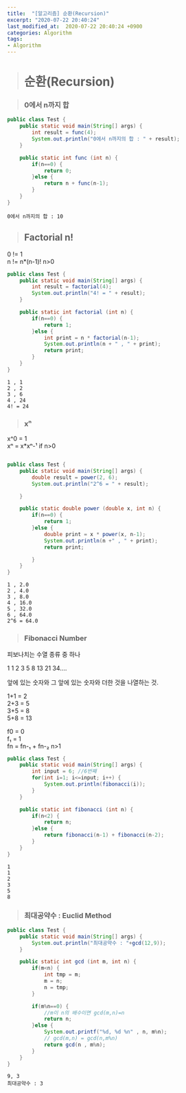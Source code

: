 ```yaml
---
title:  "[알고리즘] 순환(Recursion)"
excerpt: "2020-07-22 20:40:24"
last_modified_at:  2020-07-22 20:40:24 +0900
categories: Algorithm
tags:
- Algorithm
---
```


># 순환(Recursion)  



>### 0에서 n까지 합

```java   
public class Test {
	public static void main(String[] args) {
		int result = func(4);
		System.out.println("0에서 n까지의 합 : " + result);
	}

	public static int func (int n) {
		if(n==0) {
			return 0;
		}else {
			return n + func(n-1);
		}
	}
}
```

```
0에서 n까지의 합 : 10
```

>## Factorial n!

0 != 1  
n != n*(n-1)! n>0

```java   
public class Test {
	public static void main(String[] args) {
		int result = factorial(4);
		System.out.println("4! = " + result);
	}

	public static int factorial (int n) {
		if(n==0) {
			return 1;
		}else {
			int print = n * factorial(n-1);
			System.out.println(n + " , " + print);
			return print;
		}
	}
}
```

```
1 , 1
2 , 2
3 , 6
4 , 24
4! = 24
```

>### xⁿ

x^0 = 1  
xⁿ = x*xⁿ-¹ if n>0

```java

public class Test {
	public static void main(String[] args) {
		double result = power(2, 6);
		System.out.println("2^6 = " + result);

	}

	public static double power (double x, int n) {
		if(n==0) {
			return 1;
		}else {
			double print = x * power(x, n-1);
			System.out.println(n +" , " + print);
			return print;

		}
	}
}
```

```
1 , 2.0
2 , 4.0
3 , 8.0
4 , 16.0
5 , 32.0
6 , 64.0
2^6 = 64.0
```

>### Fibonacci Number  

피보나치는 수열 종류 중 하나

1 1 2 3 5 8 13 21 34....  

앞에 있는 숫자와 그 앞에 있는 숫자와 더한 것을 나열하는 것.  

1+1 = 2  
2+3 = 5  
3+5 = 8  
5+8 = 13  

f0 = 0  
f₁ = 1  
fn = fn-₁ + fn-₂ n>1  

```java
public class Test {
	public static void main(String[] args) {
		int input = 6; //6번째
		for(int i=1; i<=input; i++) {
			System.out.println(fibonacci(i));
		}
	}

	public static int fibonacci (int n) {
		if(n<2) {
			return n;
		}else {
			return fibonacci(n-1) + fibonacci(n-2);
		}
	}
}
```

```
1
1
2
3
5
8
```

>###   최대공약수 : Euclid Method  

```java
public class Test {
	public static void main(String[] args) {
		System.out.println("최대공약수 : "+gcd(12,9));
	}

	public static int gcd (int m, int n) {
		if(m<n) {
			int tmp = m;
			m = n;
			n = tmp;
		}

		if(m%n==0) {
			//m이 n의 배수이면 gcd(m,n)=n
			return n;
		}else {
			System.out.printf("%d, %d %n" , n, m%n);
			// gcd(m,n) = gcd(n,m%n)
			return gcd(n , m%n);
		}
	}
}
```

```
9, 3
최대공약수 : 3
```
